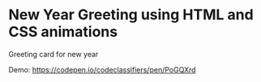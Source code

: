 # New Year Greeting using HTML and CSS animations 
Greeting card for new year   

Demo: https://codepen.io/codeclassifiers/pen/PoGQXrd
